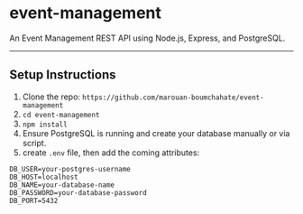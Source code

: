 # event-management
An Event Management REST API using Node.js, Express, and  PostgreSQL.

---
 
## Setup Instructions
1. Clone the repo: ```https://github.com/marouan-boumchahate/event-management```
2. ```cd event-management```
3. ```npm install```
4. Ensure PostgreSQL is running and create your database manually or via script.
5. create ```.env``` file, then add the coming attributes:
```
DB_USER=your-postgres-username
DB_HOST=localhost
DB_NAME=your-database-name
DB_PASSWORD=your-database-password
DB_PORT=5432
```
